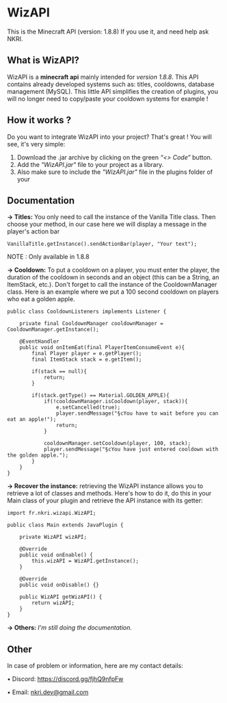 
# WizAPI
This is the Minecraft API (version: 1.8.8)
If you use it, and need help ask NKRI.

## What is WizAPI?

WizAPI is a **minecraft api** mainly intended for *version 1.8.8*. This API contains already developed systems such as: titles, cooldowns, database management (MySQL). This little API simplifies the creation of plugins, you will no longer need to copy/paste your cooldown systems for example !

## How it works ?
Do you want to integrate WizAPI into your project? That's great ! You will see, it's very simple:

1. Download the .jar archive by clicking on the green *“<> Code”* button.
2. Add the *"WizAPI.jar"* file to your project as a library.
3. Also make sure to include the *"WizAPI.jar"* file in the plugins folder of your

## Documentation

**→ Titles:**
You only need to call the instance of the Vanilla Title class. Then choose your method, in our case here we will display a message in the player's action bar

    VanillaTitle.getInstance().sendActionBar(player, "Your text");
NOTE : Only available in 1.8.8

**→ Cooldown:**
To put a cooldown on a player, you must enter the player, the duration of the cooldown in seconds and an object (this can be a String, an ItemStack, etc.). Don't forget to call the instance of the CooldownManager class. Here is an example where we put a 100 second cooldown on players who eat a golden apple.

    public class CooldownListeners implements Listener {
    
        private final CooldownManager cooldownManager = CooldownManager.getInstance();
    
        @EventHandler
        public void onItemEat(final PlayerItemConsumeEvent e){
            final Player player = e.getPlayer();
            final ItemStack stack = e.getItem();
    
            if(stack == null){
                return;
            }
    
            if(stack.getType() == Material.GOLDEN_APPLE){
                if(!cooldownManager.isCooldown(player, stack)){
                    e.setCancelled(true);
                    player.sendMessage("§cYou have to wait before you can eat an apple!");
                    return;
                }
    
                cooldownManager.setCooldown(player, 100, stack);
                player.sendMessage("§cYou have just entered cooldown with the golden apple.");
            }
        }
    }
    
 **→ Recover the instance:** retrieving the WizAPI instance allows you to retrieve a lot of classes and methods. Here's how to do it, do this in your Main class of your plugin and retrieve the API instance with its getter:

    import fr.nkri.wizapi.WizAPI;
    
    public class Main extends JavaPlugin {
    
        private WizAPI wizAPI;
    
        @Override
        public void onEnable() {
            this.wizAPI = WizAPI.getInstance();
        }
    
        @Override
        public void onDisable() {}
    
        public WizAPI getWizAPI() {
            return wizAPI;
        }
    }

**→ Others:**
*I'm still doing the documentation.*

## Other
In case of problem or information, here are my contact details:

• Discord: https://discord.gg/fjhQ9nfpFw

• Email: nkri.dev@gmail.com
